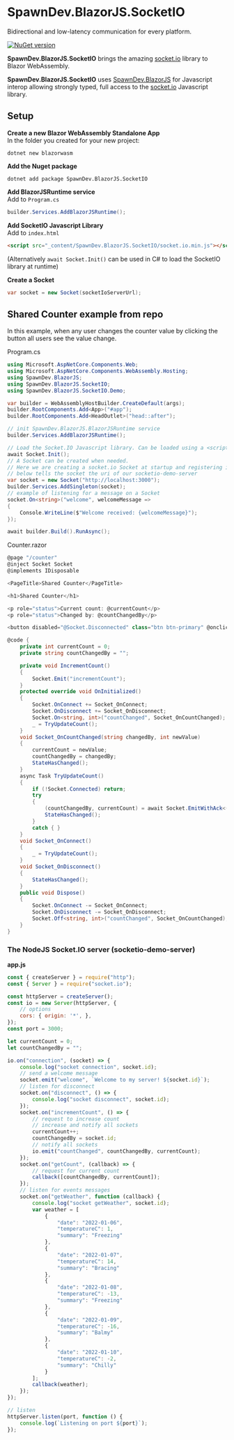 # SpawnDev.BlazorJS.SocketIO
Bidirectional and low-latency communication for every platform.

[![NuGet version](https://badge.fury.io/nu/SpawnDev.BlazorJS.SocketIO.svg?label=SpawnDev.BlazorJS.SocketIO)](https://www.nuget.org/packages/SpawnDev.BlazorJS.SocketIO)

**SpawnDev.BlazorJS.SocketIO** brings the amazing [socket.io](https://github.com/socketio/socket.io) library to Blazor WebAssembly.

**SpawnDev.BlazorJS.SocketIO** uses [SpawnDev.BlazorJS](https://github.com/LostBeard/SpawnDev.BlazorJS) for Javascript interop allowing strongly typed, full access to the [socket.io](https://github.com/socket.io/socket.io) Javascript library. 

## Setup
**Create a new Blazor WebAssembly Standalone App**  
In the folder you created for your new project:
```dotnet
dotnet new blazorwasm
```

**Add the Nuget package**  
```dotnet
dotnet add package SpawnDev.BlazorJS.SocketIO
```

**Add BlazorJSRuntime service**  
Add to `Program.cs`
```cs
builder.Services.AddBlazorJSRuntime();
```

**Add SocketIO Javascript Library**  
Add to `index.html`  
```html
<script src="_content/SpawnDev.BlazorJS.SocketIO/socket.io.min.js"></script>
```
(Alternatively `await Socket.Init()` can be used in C# to load the SocketIO library at runtime)  

**Create a Socket**
```cs
var socket = new Socket(socketIoServerUrl);
```

## Shared Counter example from repo
In this example, when any user changes the counter value by clicking the button all users see the value change.

Program.cs
```cs
using Microsoft.AspNetCore.Components.Web;
using Microsoft.AspNetCore.Components.WebAssembly.Hosting;
using SpawnDev.BlazorJS;
using SpawnDev.BlazorJS.SocketIO;
using SpawnDev.BlazorJS.SocketIO.Demo;

var builder = WebAssemblyHostBuilder.CreateDefault(args);
builder.RootComponents.Add<App>("#app");
builder.RootComponents.Add<HeadOutlet>("head::after");

// init SpawnDev.BlazorJS.BlazorJSRuntime service
builder.Services.AddBlazorJSRuntime();

// Load the Socket.IO Javascript library. Can be loaded using a <script> tag in the index.html instead
await Socket.Init();
// A Socket can be created when needed.
// Here we are creating a socket.io Socket at startup and registering it as a service
// below tells the socket the uri of our socketio-demo-server
var socket = new Socket("http://localhost:3000");
builder.Services.AddSingleton(socket);
// example of listening for a message on a Socket
socket.On<string>("welcome", welcomeMessage =>
{
    Console.WriteLine($"Welcome received: {welcomeMessage}");
});

await builder.Build().RunAsync();

```

Counter.razor
```cs
@page "/counter"
@inject Socket Socket
@implements IDisposable

<PageTitle>Shared Counter</PageTitle>

<h1>Shared Counter</h1>

<p role="status">Current count: @currentCount</p>
<p role="status">Changed by: @countChangedBy</p>

<button disabled="@Socket.Disconnected" class="btn btn-primary" @onclick="IncrementCount">Click me</button>

@code {
    private int currentCount = 0;
    private string countChangedBy = "";

    private void IncrementCount()
    {
        Socket.Emit("incrementCount");
    }
    protected override void OnInitialized()
    {
        Socket.OnConnect += Socket_OnConnect;
        Socket.OnDisconnect += Socket_OnDisconnect;
        Socket.On<string, int>("countChanged", Socket_OnCountChanged);
        _ = TryUpdateCount();
    }
    void Socket_OnCountChanged(string changedBy, int newValue)
    {
        currentCount = newValue;
        countChangedBy = changedBy;
        StateHasChanged();
    }
    async Task TryUpdateCount()
    {
        if (!Socket.Connected) return;
        try
        {
            (countChangedBy, currentCount) = await Socket.EmitWithAck<(string, int)>("getCount");
            StateHasChanged();
        }
        catch { }
    }
    void Socket_OnConnect()
    {
        _ = TryUpdateCount();
    }
    void Socket_OnDisconnect()
    {
        StateHasChanged();
    }
    public void Dispose()
    {
        Socket.OnConnect -= Socket_OnConnect;
        Socket.OnDisconnect -= Socket_OnDisconnect;
        Socket.Off<string, int>("countChanged", Socket_OnCountChanged);
    }
}
```

### The NodeJS Socket.IO server (socketio-demo-server)
**app.js**  
```js
const { createServer } = require("http");
const { Server } = require("socket.io");

const httpServer = createServer();
const io = new Server(httpServer, {
    // options
    cors: { origin: '*', },
});
const port = 3000;

let currentCount = 0;
let countChangedBy = "";

io.on("connection", (socket) => {
    console.log("socket connection", socket.id);
    // send a welcome message
    socket.emit("welcome", `Welcome to my server! ${socket.id}`);
    // listen for disconnect
    socket.on("disconnect", () => {
        console.log("socket disconnect", socket.id);
    });
    socket.on("incrementCount", () => {
        // request to increase count
        // increase and notify all sockets
        currentCount++;
        countChangedBy = socket.id;
        // notify all sockets
        io.emit("countChanged", countChangedBy, currentCount);
    });
    socket.on("getCount", (callback) => {
        // request for current count
        callback([countChangedBy, currentCount]);
    });
    // listen for events messages
    socket.on("getWeather", function (callback) {
        console.log("socket getWeather", socket.id);
        var weather = [
            {
                "date": "2022-01-06",
                "temperatureC": 1,
                "summary": "Freezing"
            },
            {
                "date": "2022-01-07",
                "temperatureC": 14,
                "summary": "Bracing"
            },
            {
                "date": "2022-01-08",
                "temperatureC": -13,
                "summary": "Freezing"
            },
            {
                "date": "2022-01-09",
                "temperatureC": -16,
                "summary": "Balmy"
            },
            {
                "date": "2022-01-10",
                "temperatureC": -2,
                "summary": "Chilly"
            }
        ];
        callback(weather);
    });
});

// listen
httpServer.listen(port, function () {
    console.log(`Listening on port ${port}`);
});
```
